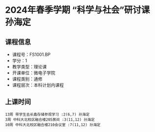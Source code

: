 # 2024年春季学期 “科学与社会”研讨课 孙海定






## 课程信息

- 课程号：FS1001.BP
- 学分：1
- 教学类型：理论课
- 开课单位：微电子学院
- 课程类别：通修
- 课程层次：本科计划内课程

## 上课时间

```
13周 带学生去长鑫存储参观学习 :2(6,7) 孙海定
3周 中科大北校区融合楼205房间 :3(11,12) 孙海定
10周 中科大北校区融合楼210会议室 :7(11,12) 孙海定
```

